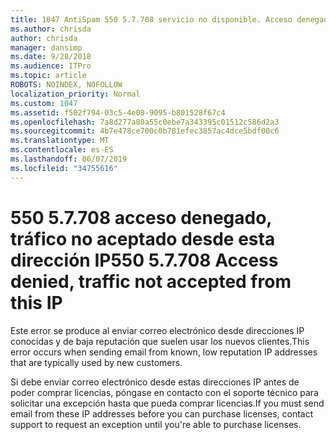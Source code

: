 ```yaml
---
title: 1047 AntiSpam 550 5.7.708 servicio no disponible. Acceso denegado, no se aceptó el tráfico desde esta IP
ms.author: chrisda
author: chrisda
manager: dansimp
ms.date: 9/28/2018
ms.audience: ITPro
ms.topic: article
ROBOTS: NOINDEX, NOFOLLOW
localization_priority: Normal
ms.custom: 1047
ms.assetid: f502f794-03c5-4e08-9095-b801528f67c4
ms.openlocfilehash: 7a8d277a80a55c0ebe7a343395c01512c586d2a3
ms.sourcegitcommit: 4b7e478ce700c0b781efec3857ac4dce5bdf00c6
ms.translationtype: MT
ms.contentlocale: es-ES
ms.lasthandoff: 06/07/2019
ms.locfileid: "34755616"
---
```

# <a name="550-57708-access-denied-traffic-not-accepted-from-this-ip"></a><span data-ttu-id="be48b-103">550 5.7.708 acceso denegado, tráfico no aceptado desde esta dirección IP</span><span class="sxs-lookup"><span data-stu-id="be48b-103">550 5.7.708 Access denied, traffic not accepted from this IP</span></span>

<span data-ttu-id="be48b-104">Este error se produce al enviar correo electrónico desde direcciones IP conocidas y de baja reputación que suelen usar los nuevos clientes.</span><span class="sxs-lookup"><span data-stu-id="be48b-104">This error occurs when sending email from known, low reputation IP addresses that are typically used by new customers.</span></span>

<span data-ttu-id="be48b-105">Si debe enviar correo electrónico desde estas direcciones IP antes de poder comprar licencias, póngase en contacto con el soporte técnico para solicitar una excepción hasta que pueda comprar licencias.</span><span class="sxs-lookup"><span data-stu-id="be48b-105">If you must send email from these IP addresses before you can purchase licenses, contact support to request an exception until you're able to purchase licenses.</span></span>
